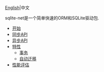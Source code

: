 ﻿﻿﻿﻿﻿﻿﻿[English](README.md)|中文

sqlite-net是一个简单快速的ORM和SQLite驱动包.

- [开始](Introduction/GettingStarted.zh-CN.md)
- [同步API](Introduction/SynchronousAPI.zh-CN.md)
- [异步API](Introduction/AsynchronousAPI.zh-CN.md)
- [特性](Introduction/Features.zh-CN.md)
  - [事务](Introduction/Transactions.zh-CN.md)
  - [自动迁移](Introduction/AutomaticMigrations.zh-CN.md)
- [性能评估](Introduction/Performance.zh-CN.md)
